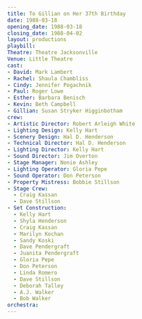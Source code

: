 ```yaml
---
title: To Gillian on Her 37th Birthday
date: 1988-03-18
opening_date: 1988-03-18
closing_date: 1988-04-02
layout: productions
playbill:
Theatre: Theatre Jacksonville
Venue: Little Theatre
cast:
- David: Mark Lambert
- Rachel: Shaula Chambliss
- Cindy: Jennifer Pogachnik
- Paul: Roger Lowe
- Esther: Barbara Benisch
- Kevin: Beth Campbell
- Gillian: Susan Stryker Higginbotham
crew:
- Artistic Director: Robert Arleigh White
- Lighting Design: Kelly Hart
- Scenery Design: Hal D. Henderson
- Technical Director: Hal D. Henderson
- Lighting Director: Kelly Hart
- Sound Director: Jim Overton
- Stage Manager: Nonie Ashley
- Lighting Operator: Gloria Pepe
- Sound Operator: Don Peterson
- Property Mistress: Bobbie Stillson
- Stage Crew:
  - Craig Kassan
  - Dave Stillson
- Set Construction:
  - Kelly Hart
  - Shyla Henderson
  - Craig Kassan
  - Marilyn Kochan
  - Sandy Koski
  - Dave Pendergraft
  - Juanita Pendergraft
  - Gloria Pepe
  - Don Peterson
  - Linda Romero
  - Dave Stillson
  - Deborah Talley
  - A.J. Walker
  - Bob Walker
orchestra:
---
```


